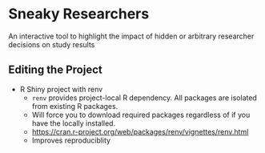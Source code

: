 # Sneaky Researchers
An interactive tool to highlight the impact of hidden or arbitrary researcher decisions on study results

## Editing the Project

*  R Shiny project with renv
   *  `renv` provides project-local R dependency. All packages are isolated from existing R packages.
   *  Will force you to download required packages regardless of if you have the locally installed.
   *  https://cran.r-project.org/web/packages/renv/vignettes/renv.html
   *  Improves reproduciblity
